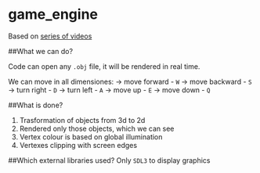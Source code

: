 # game_engine
Based on [series of videos](https://youtu.be/ih20l3pJoeU?si=wLg_fkEyXaHegQiT)

##What we can do?

Code can open any ```.obj``` file, it will be rendered in real time.

We can move in all dimensiones:
-> move forward - ```W```
-> move backward - ```S```
-> turn right - ```D```
-> turn left - ```A```
-> move up - ```E```
-> move down - ```Q```

##What is done?
1. Trasformation of objects from 3d to 2d
2. Rendered only those objects, which we can see
3. Vertex colour is based on global illumination
4. Vertexes clipping with screen edges

##Which external libraries used?
Only ```SDL3``` to display graphics